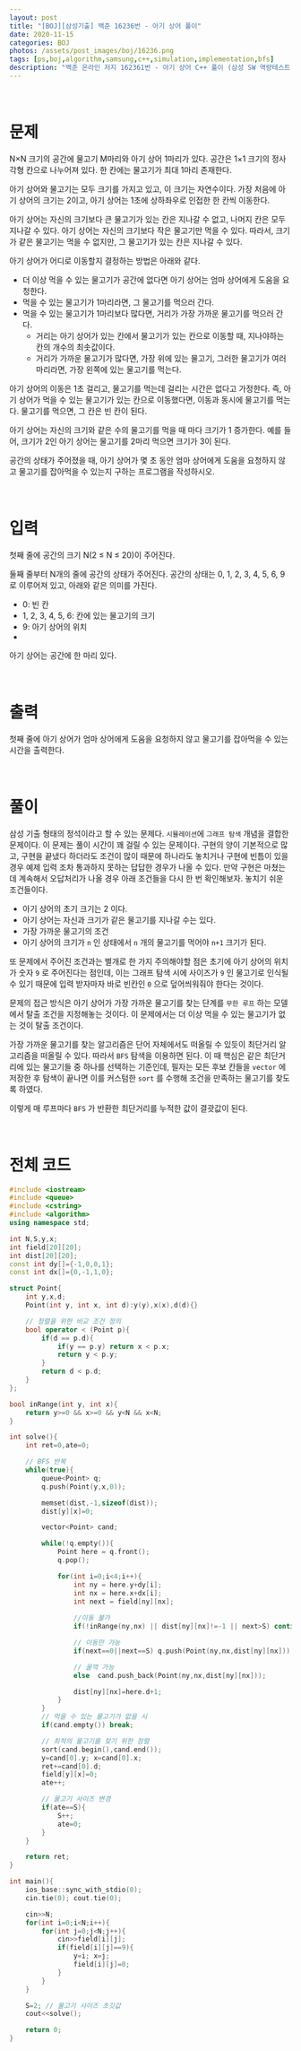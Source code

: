 ```yaml
---
layout: post
title: "[BOJ][삼성기출] 백준 16236번 - 아기 상어 풀이"
date: 2020-11-15
categories: BOJ
photos: /assets/post_images/boj/16236.png
tags: [ps,boj,algorithm,samsung,c++,simulation,implementation,bfs]
description: "백준 온라인 저지 162361번 - 아기 상어 C++ 풀이 (삼성 SW 역량테스트 기출)"
---
```


<br>

# 문제

N×N 크기의 공간에 물고기 M마리와 아기 상어 1마리가 있다. 공간은 1×1 크기의 정사각형 칸으로 나누어져 있다. 한 칸에는 물고기가 최대 1마리 존재한다.

아기 상어와 물고기는 모두 크기를 가지고 있고, 이 크기는 자연수이다. 가장 처음에 아기 상어의 크기는 2이고, 아기 상어는 1초에 상하좌우로 인접한 한 칸씩 이동한다.

아기 상어는 자신의 크기보다 큰 물고기가 있는 칸은 지나갈 수 없고, 나머지 칸은 모두 지나갈 수 있다. 아기 상어는 자신의 크기보다 작은 물고기만 먹을 수 있다. 따라서, 크기가 같은 물고기는 먹을 수 없지만, 그 물고기가 있는 칸은 지나갈 수 있다.

아기 상어가 어디로 이동할지 결정하는 방법은 아래와 같다.

- 더 이상 먹을 수 있는 물고기가 공간에 없다면 아기 상어는 엄마 상어에게 도움을 요청한다.
- 먹을 수 있는 물고기가 1마리라면, 그 물고기를 먹으러 간다.
- 먹을 수 있는 물고기가 1마리보다 많다면, 거리가 가장 가까운 물고기를 먹으러 간다.
  - 거리는 아기 상어가 있는 칸에서 물고기가 있는 칸으로 이동할 때, 지나야하는 칸의 개수의 최솟값이다.
  - 거리가 가까운 물고기가 많다면, 가장 위에 있는 물고기, 그러한 물고기가 여러마리라면, 가장 왼쪽에 있는 물고기를 먹는다.

아기 상어의 이동은 1초 걸리고, 물고기를 먹는데 걸리는 시간은 없다고 가정한다. 즉, 아기 상어가 먹을 수 있는 물고기가 있는 칸으로 이동했다면, 이동과 동시에 물고기를 먹는다. 물고기를 먹으면, 그 칸은 빈 칸이 된다.

아기 상어는 자신의 크기와 같은 수의 물고기를 먹을 때 마다 크기가 1 증가한다. 예를 들어, 크기가 2인 아기 상어는 물고기를 2마리 먹으면 크기가 3이 된다.

공간의 상태가 주어졌을 때, 아기 상어가 몇 초 동안 엄마 상어에게 도움을 요청하지 않고 물고기를 잡아먹을 수 있는지 구하는 프로그램을 작성하시오.

<br>

# 입력

첫째 줄에 공간의 크기 N(2 ≤ N ≤ 20)이 주어진다.

둘째 줄부터 N개의 줄에 공간의 상태가 주어진다. 공간의 상태는 0, 1, 2, 3, 4, 5, 6, 9로 이루어져 있고, 아래와 같은 의미를 가진다.

- 0: 빈 칸
- 1, 2, 3, 4, 5, 6: 칸에 있는 물고기의 크기
- 9: 아기 상어의 위치
- 
아기 상어는 공간에 한 마리 있다.

<br>

# 출력

첫째 줄에 아기 상어가 엄마 상어에게 도움을 요청하지 않고 물고기를 잡아먹을 수 있는 시간을 출력한다.

<br>

# 풀이

삼성 기출 형태의 정석이라고 할 수 있는 문제다. `시뮬레이션`에 `그래프 탐색` 개념을 결합한 문제이다. 이 문제는 풀이 시간이 꽤 걸릴 수 있는 문제이다. 구현의 양이 기본적으로 많고, 구현을 끝냈다 하더라도 조건이 많이 때문에 하나라도 놓치거나 구현에 빈틈이 있을 경우 예제 입력 조차 통과하지 못하는 답답한 경우가 나올 수 있다. 만약 구현은 마쳤는데 계속해서 오답처리가 나올 경우 아래 조건들을 다시 한 번 확인해보자. 놓치기 쉬운 조건들이다.

- 아기 상어의 초기 크기는 2 이다.
- 아기 상어는 자신과 크기가 같은 물고기를 지나갈 수는 있다.
- 가장 가까운 물고기의 조건
- 아기 상어의 크기가 `n` 인 상태에서 `n` 개의 물고기를 먹어야 `n+1` 크기가 된다.

또 문제에서 주어진 조건과는 별개로 한 가지 주의해야할 점은 초기에 아기 상어의 위치가 숫자 `9` 로 주어진다는 점인데, 이는 그래프 탐색 시에 사이즈가 `9` 인 물고기로 인식될 수 있기 때문에 입력 받자마자 바로 빈칸인 `0` 으로 덮어씌워줘야 한다는 것이다.

문제의 접근 방식은 아기 상어가 가장 가까운 물고기를 찾는 단계를 `무한 루프` 하는 모델에서 탈출 조건을 지정해놓는 것이다. 이 문제에서는 더 이상 먹을 수 있는 물고기가 없는 것이 탈출 조건이다.

가장 가까운 물고기를 찾는 알고리즘은 단어 자체에서도 떠올릴 수 있듯이 최단거리 알고리즘을 떠올릴 수 있다. 따라서 `BFS` 탐색을 이용하면 된다. 이 때 핵심은 같은 최단거리에 있는 물고기들 중 하나를 선택하는 기준인데, 필자는 모든 후보 칸들을 `vector` 에 저장한 후 탐색이 끝나면 이를 커스텀한 `sort` 를 수행해 조건을 만족하는 물고기를 찾도록 하였다.

이렇게 매 루프마다 `BFS` 가 반환한 최단거리를 누적한 값이 결괏값이 된다.

<br>

# 전체 코드

```c++
#include <iostream>
#include <queue>
#include <cstring>
#include <algorithm>
using namespace std;

int N,S,y,x;
int field[20][20];
int dist[20][20];
const int dy[]={-1,0,0,1};
const int dx[]={0,-1,1,0};

struct Point{
	int y,x,d;
	Point(int y, int x, int d):y(y),x(x),d(d){}

    // 정렬을 위한 비교 조건 정의
	bool operator < (Point p){
		if(d == p.d){
			if(y == p.y) return x < p.x;
			return y < p.y;
		}
		return d < p.d;
	}
};

bool inRange(int y, int x){
	return y>=0 && x>=0 && y<N && x<N;
}

int solve(){
	int ret=0,ate=0;

    // BFS 반복
	while(true){
		queue<Point> q;
		q.push(Point(y,x,0));

		memset(dist,-1,sizeof(dist));
		dist[y][x]=0;

		vector<Point> cand;

		while(!q.empty()){
			Point here = q.front();
			q.pop();

			for(int i=0;i<4;i++){
				int ny = here.y+dy[i];
				int nx = here.x+dx[i];
				int next = field[ny][nx];
                
                //이동 불가
                if(!inRange(ny,nx) || dist[ny][nx]!=-1 || next>S) continue;

                // 이동만 가능
                if(next==0||next==S) q.push(Point(ny,nx,dist[ny][nx]));

                // 꿀꺽 가능
                else  cand.push_back(Point(ny,nx,dist[ny][nx]));

                dist[ny][nx]=here.d+1;
			}
		}
        // 먹을 수 있는 물고기가 없을 시
		if(cand.empty()) break;

        // 최적의 물고기를 찾기 위한 정렬
		sort(cand.begin(),cand.end());
		y=cand[0].y; x=cand[0].x;
		ret+=cand[0].d;
		field[y][x]=0;
		ate++;

        // 물고기 사이즈 변경
		if(ate==S){
			S++;
			ate=0;
		}
	}

	return ret;
}

int main(){
	ios_base::sync_with_stdio(0);
	cin.tie(0); cout.tie(0);

	cin>>N;
	for(int i=0;i<N;i++){
		for(int j=0;j<N;j++){
			cin>>field[i][j];
			if(field[i][j]==9){
				y=i; x=j;
				field[i][j]=0;
			}
		}
	}

	S=2; // 물고기 사이즈 초깃값
	cout<<solve();

	return 0;
}
```